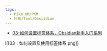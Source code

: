 ```yaml
---
tags:
  - Pika_KM/PKM
  - 科技/Tool/Obsiidian
---
```

-  [03-如何设置标签体系，Obsidian新手入门系列 ](https://www.bilibili.com/video/BV1fk4y137yN/ "03-如何设置标签体系，Obsidian新手入门系列 (利用层级标签组织笔记系统)")

![[03：如何设置及使用标签体系.png]]